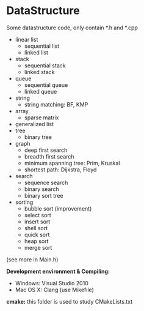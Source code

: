 # DataStructure
Some datastructure code, only contain *.h and *.cpp

* linear list
	* sequential list
	* linked list
* stack
	* sequential stack
	* linked stack
* queue
	* sequential queue
	* linked queue
* string
	* string matching: BF, KMP
* array
	* sparse matrix
* generalized list
* tree
	* binary tree
* graph
	* deep first search
	* breadth first search
	* minimum spanning tree: Prim, Kruskal
	* shortest path: Dijkstra, Floyd
* search
	* sequence search 
	* binary search
	* binary sort tree
* sorting
	* bubble sort (improvement)
	* select sort
	* insert sort
	* shell sort
	* quick sort
	* heap sort
	* merge sort

(see more in Main.h)

**Development environment & Compiling:**

* Windows: Visual Studio 2010
* Mac OS X: Clang (use Mikefile)

**cmake:**
this folder is used to study CMakeLists.txt